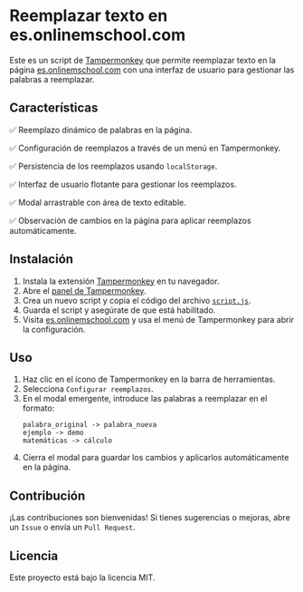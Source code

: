 # Reemplazar texto en es.onlinemschool.com

Este es un script de [Tampermonkey](https://www.tampermonkey.net/) que permite reemplazar texto en la página [es.onlinemschool.com](https://es.onlinemschool.com/) con una interfaz de usuario para gestionar las palabras a reemplazar.

## Características

✅ Reemplazo dinámico de palabras en la página.

✅ Configuración de reemplazos a través de un menú en Tampermonkey.

✅ Persistencia de los reemplazos usando `localStorage`.

✅ Interfaz de usuario flotante para gestionar los reemplazos.

✅ Modal arrastrable con área de texto editable.

✅ Observación de cambios en la página para aplicar reemplazos automáticamente.

## Instalación

1. Instala la extensión [Tampermonkey](https://www.tampermonkey.net/) en tu navegador.
2. Abre el [panel de Tampermonkey](chrome-extension://dhdgffkkebhmkfjojejmpbldmpobfkfo/options.html).
3. Crea un nuevo script y copia el código del archivo [`script.js`](https://github.com/wernser412/Reemplazar-texto-coincidente/raw/refs/heads/main/Reemplazar%20texto%20coincidente.user.js).
4. Guarda el script y asegúrate de que está habilitado.
5. Visita [es.onlinemschool.com](https://es.onlinemschool.com/) y usa el menú de Tampermonkey para abrir la configuración.

## Uso

1. Haz clic en el ícono de Tampermonkey en la barra de herramientas.
2. Selecciona `Configurar reemplazos`.
3. En el modal emergente, introduce las palabras a reemplazar en el formato:
   ```
   palabra_original -> palabra_nueva
   ejemplo -> demo
   matemáticas -> cálculo
   ```
4. Cierra el modal para guardar los cambios y aplicarlos automáticamente en la página.


## Contribución

¡Las contribuciones son bienvenidas! Si tienes sugerencias o mejoras, abre un `Issue` o envía un `Pull Request`.

## Licencia

Este proyecto está bajo la licencia MIT.
